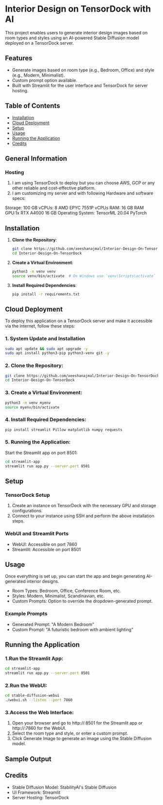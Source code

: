 # Interior Design on TensorDock with AI

This project enables users to generate interior design images based on room types and styles using an AI-powered Stable Diffusion model deployed on a TensorDock server.

## Features
- Generate images based on room type (e.g., Bedroom, Office) and style (e.g., Modern, Minimalist).
- Custom prompt option available.
- Built with Streamlit for the user interface and TensorDock for server hosting.

## Table of Contents
- [Installation](#installation)
- [Cloud Deployment](#cloud-deployment)
- [Setup](#setup)
- [Usage](#usage)
- [Running the Application](#running-the-application)
- [Credits](#credits)


## General Information
### Hosting
1. I am using TensorDock to deploy but you can choose AWS, GCP or any other reliable and cost-effective platform.
2. I am customizing my server and with  following Hardware and software specs:

  Storage: 100 GB
  vCPUs: 8 AMD EPYC 7551P vCPUs
  RAM: 16 GB RAM
  GPU:1x RTX A4000 16 GB
  Operating System:  TensorML 20.04 PyTorch







## Installation

1. **Clone the Repository**:
    ```bash
    git clone https://github.com/xeeshanajmal/Interior-Design-On-TensorDock.git
    cd Interior-Design-On-TensorDock
    ```

2. **Create a Virtual Environment**:
    ```bash
    python3 -m venv venv
    source venv/bin/activate  # On Windows use `venv\Scripts\activate`
    ```

3. **Install Required Dependencies**:
    ```bash
    pip install -r requirements.txt
    ```

## Cloud Deployment

To deploy this application on a TensorDock server and make it accessible via the internet, follow these steps:

### 1. System Update and Installation
```bash
sudo apt update && sudo apt upgrade -y
sudo apt install python3-pip python3-venv git -y
```

### 2. Clone the Repository:
```bash
git clone https://github.com/xeeshanajmal/Interior-Design-On-TensorDock.git
cd Interior-Design-On-TensorDock
```

### 3. Create a Virtual Environment:
```bash
python3 -m venv myenv
source myenv/bin/activate
```

### 4. Install Required Dependencies:
```bash
pip install streamlit Pillow matplotlib numpy requests
```

### 5. Running the Application:
Start the Streamlit app on port 8501:

```bash
cd streamlit-app
streamlit run app.py --server.port 8501
```


## Setup

### TensorDock Setup

1. Create an instance on TensorDock with the necessary GPU and storage configurations.
2. Connect to your instance using SSH and perform the above installation steps.

### WebUI and Streamlit Ports
- WebUI: Accessible on port 7860
- Streamlit: Accessible on port 8501

## Usage
Once everything is set up, you can start the app and begin generating AI-generated interior designs.

- Room Types: Bedroom, Office, Conference Room, etc.
- Styles: Modern, Minimalist, Scandinavian, etc.
- Custom Prompts: Option to override the dropdown-generated prompt.

### Example Prompts
- Generated Prompt: "A Modern Bedroom"
- Custom Prompt: "A futuristic bedroom with ambient lighting"

## Running the Application

### 1.Run the Streamlit App:

```bash
cd streamlit-app
streamlit run app.py --server.port 8501
```

### 2.Run the WebUI:

```bash
cd stable-diffusion-webui
./webui.sh --listen --port 7860
```

### 3.Access the Web Interface:

1. Open your browser and go to http://<your-server-ip>:8501 for the Streamlit app or http://<your-server-ip>:7860 for the WebUI.
2. Select the room type and style, or enter a custom prompt.
3. Click Generate Image to generate an image using the Stable Diffusion model.


## Sample Output


## Credits
- Stable Diffusion Model: StabilityAI's Stable Diffusion
- UI Framework: Streamlit
- Server Hosting: TensorDock
